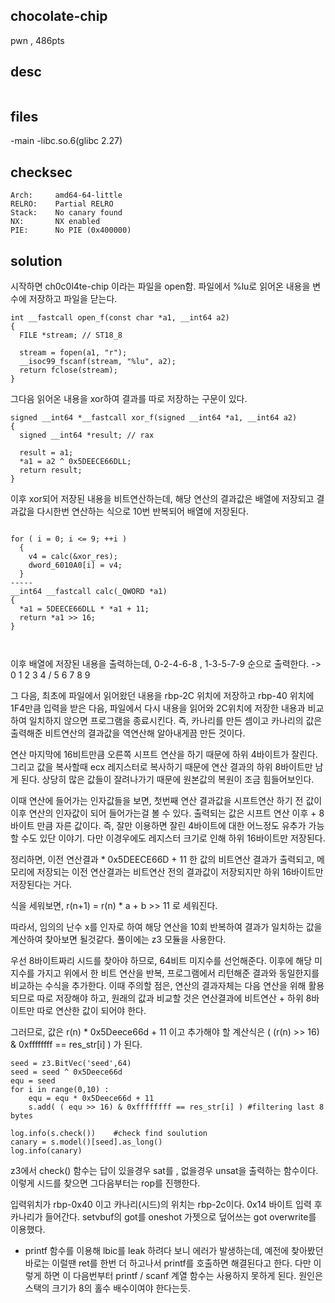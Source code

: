 chocolate-chip 
---------------
pwn , 486pts

desc 
---------------
```
```

files 
---------------
-main -libc.so.6(glibc 2.27)


checksec 
---------------
    Arch:     amd64-64-little
    RELRO:    Partial RELRO
    Stack:    No canary found
    NX:       NX enabled
    PIE:      No PIE (0x400000)

solution 
---------------

시작하면 ch0c0l4te-chip 이라는 파일을 open함. 
파일에서 %lu로 읽어온 내용을 변수에 저장하고 파일을 닫는다.


```
int __fastcall open_f(const char *a1, __int64 a2)
{
  FILE *stream; // ST18_8

  stream = fopen(a1, "r");
  __isoc99_fscanf(stream, "%lu", a2);
  return fclose(stream);
}
```

그다음 읽어온 내용을 xor하여 결과를 따로 저장하는 구문이 있다.

```
signed __int64 *__fastcall xor_f(signed __int64 *a1, __int64 a2)
{
  signed __int64 *result; // rax

  result = a1;
  *a1 = a2 ^ 0x5DEECE66DLL;
  return result;
}
```

이후 xor되어 저장된 내용을 비트연산하는데, 해당 연산의 결과값은 배열에 저장되고
결과값을 다시한번 연산하는 식으로 10번 반복되어 배열에 저장된다. 


```

for ( i = 0; i <= 9; ++i )
  {
    v4 = calc(&xor_res);
    dword_6010A0[i] = v4;
  }
-----
__int64 __fastcall calc(_QWORD *a1)
{
  *a1 = 5DEECE66DLL * *a1 + 11;
  return *a1 >> 16;
}

  
```

이후 배열에 저장된 내용을 출력하는데, 
0-2-4-6-8 , 1-3-5-7-9 순으로 출력한다. 
-> 0 1 2 3 4  / 5 6 7 8 9 

그 다음, 최초에 파일에서 읽어왔던 내용을 rbp-2C 위치에 저장하고 
rbp-40 위치에 1F4만큼 입력을 받은 다음, 파일에서 다시 내용을 읽어와 2C위치에 저장한 내용과 비교하여
일치하지 않으면 프로그램을 종료시킨다. 즉, 카나리를 만든 셈이고 
카나리의 값은 출력해준 비트연산의 결과값을 역연산해 알아내게끔 만든 것이다. 

연산 마지막에 16비트만큼 오른쪽 시프트 연산을 하기 때문에 하위 4바이트가 잘린다. 
그리고 값을 복사할때 ecx 레지스터로 복사하기 때문에 연산 결과의 하위 8바이트만 남게 된다.
상당히 많은 값들이 잘려나가기 때문에 원본값의 복원이 조금 힘들어보인다. 

이때 연산에 들어가는 인자값들을 보면, 첫번째 연산 결과값을 시프트연산 하기 전 값이
이후 연산의 인자값이 되어 들어가는걸 볼 수 있다. 
출력되는 값은 시프트 연산 이후 + 8바이트 만큼 자른 값이다. 
즉, 잘만 이용하면 잘린 4바이트에 대한 어느정도 유추가 가능할 수도 있단 이야기. 
다만 이경우에도 레지스터 크기로 인해 하위 16바이트만 저장된다. 

정리하면, 이전 연산결과 * 0x5DEECE66D + 11 한 값의 비트연산 결과가 출력되고,
메모리에 저장되는 이전 연산결과는 비트연산 전의 결과값이 저장되지만 하위 16바이트만 저장된다는 거다. 

식을 세워보면, r(n+1) = r(n) * a + b >> 11 로 세워진다. 

따라서, 임의의 난수 x를 인자로 하여 해당 연산을 10회 반복하여 결과가 일치하는 값을 계산하여 찾아보면 될것같다. 
풀이에는  z3 모듈을 사용한다. 

우선 8바이트짜리 시드를 찾아야 하므로, 64비트 미지수를 선언해준다. 
이후에 해당 미지수를 가지고 위에서 한 비트 연산을 반복,
프로그램에서 리턴해준 결과와 동일한지를 비교하는 수식을 추가한다.
이때 주의할 점은, 연산의 결과자체는 다음 연산을 위해 활용되므로 따로 저장해야 하고,
원래의 값과 비교할 것은 연산결과에 비트연산 + 하위 8바이트만 따로 연산한 값이 되어야 한다.

그러므로, 값은 r(n) * 0x5Deece66d + 11 이고
추가해야 할 계산식은 ( (r(n) >> 16) & 0xffffffff == res_str[i] ) 가 된다. 

```
seed = z3.BitVec('seed',64)
seed = seed ^ 0x5Deece66d
equ = seed
for i in range(0,10) : 
    equ = equ * 0x5Deece66d + 11
    s.add( ( equ >> 16) & 0xffffffff == res_str[i] ) #filtering last 8 bytes
    
log.info(s.check())    #check find soulution
canary = s.model()[seed].as_long() 
log.info(canary)
```
z3에서 check() 함수는 답이 있을경우 sat를 , 없을경우 unsat을 출력하는 함수이다. 
이렇게 시드를 찾으면 그다음부터는 rop를 진행한다. 

입력위치가 rbp-0x40 이고 카나리(시드)의 위치는 rbp-2c이다. 0x14 바이트 입력 후 카나리가 들어간다.
setvbuf의 got를 oneshot 가젯으로 덮어쓰는 got overwrite를 이용했다.

* printf 함수를 이용해 lbic를 leak 하려다 보니 에러가 발생하는데, 예전에 찾아봤던 바로는
  이럴땐 ret를 한번 더 하고나서 printf를 호출하면 해결된다고 한다. 
  다만 이렇게 하면 이 다음번부터 printf / scanf 계열 함수는 사용하지 못하게 된다.
  원인은 스택의 크기가 8의 홀수 배수이여야 한다는듯. 

